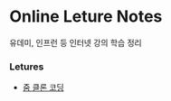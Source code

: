 # Online Leture Notes

유데미, 인프런 등 인터넷 강의 학습 정리

### Letures

- [줌 클론 코딩](https://nomadcoders.co/noom/lobby)
